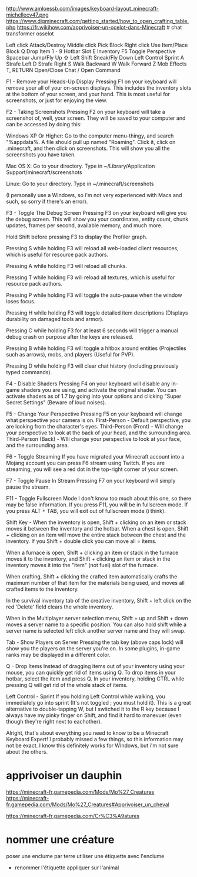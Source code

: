 http://www.amloessb.com/images/keyboard-layout_minecraft-michellecv47.png
https://www.digminecraft.com/getting_started/how_to_open_crafting_table.php
https://fr.wikihow.com/apprivoiser-un-ocelot-dans-Minecraft # chat transformer osselot

Left click	Attack/Destroy
Middle click	Pick Block
Right click	Use Item/Place Block
Q	Drop Item
1 - 9	Hotbar Slot
E	Inventory
F5	Toggle Perspective
Spacebar	Jump/Fly Up
⇧ Left Shift	Sneak/Fly Down
Left Control	Sprint
A	Strafe Left
D	Strafe Right
S	Walk Backward
W	Walk Forward
Z	Mob Effects
T, RETURN	Open/Close Chat
/	Open Command


F1 - Remove your Heads-Up Display 
Pressing F1 on your keyboard will remove your all of your on-screen displays. This includes the inventory slots at the bottom of your screen, and your hand. This is most useful for screenshots, or just for enjoying the view. 

F2 - Taking Screenshots 
Pressing F2 on your keyboard will take a screenshot of, well, your screen. They will be saved to your computer and can be accessed by doing this: 

Windows XP Or Higher: Go to the computer menu-thingy, and search "%appdata%. A file should pull up named "Roaming". Click it, click on .minecraft, and then click on screenshots. This will show you all the screenshots you have taken. 

Mac OS X: Go to your directory. Type in ~/Library/Application Support/minecraft/screenshots 

Linux: Go to your directory. Type in ~/.minecraft/screenshots 

(I personally use a WIndows, so i'm not very experienced with Macs and such, so sorry if there's an error). 

F3 - Toggle The Debug Screen 
Pressing F3 on your keyboard will give you the debug screen. This will show you your coordinates, entity count, chunk updates, frames per second, available memory, and much more. 

Hold Shift before pressing F3 to display the Profiler graph. 

Pressing S while holding F3 will reload all web-loaded client resources, which is useful for resource pack authors. 

Pressing A while holding F3 will reload all chunks. 

Pressing T while holding F3 will reload all textures, which is useful for resource pack authors. 

Pressing P while holding F3 will toggle the auto-pause when the window loses focus. 

Pressing H while holding F3 will toggle detailed item descriptions (DIsplays durability on damaged tools and armor). 

Pressing C while holding F3 for at least 6 seconds will trigger a manual debug crash on purpose after the keys are released. 

Pressing B while holding F3 will toggle a hitbox around entities (Projectiles such as arrows), mobs, and players (Useful for PVP). 

Pressing D while holding F3 will clear chat history (including previously typed commands). 

F4 - Disable Shaders 
Pressing F4 on your keyboard will disable any in-game shaders you are using, and activate the original shader. You can activate shaders as of 1.7 by going into your options and clicking "Super Secret Settings" (Beware of loud noises). 

F5 - Change Your Perspective 
Pressing F5 on your keyboard will change what perspective your camera is on. 
First-Person - Default perspective, you are looking from the character's eyes. 
Third-Person (Front) - WIll change your perspective to look at the back of your head, and the surrounding area. 
Third-Person (Back) - WIll change your perspective to look at your face, and the surrounding area. 

F6 - Toggle Streaming 
If you have migrated your Minecraft account into a Mojang account you can press F6 stream using Twitch. If you are streaming, you will see a red dot in the top-right corner of your screen. 

F7 - Toggle Pause In Stream 
Pressing F7 on your keyboard will simply pause the stream. 

F11 - Toggle Fullscreen Mode 
I don't know too much about this one, so there may be false information. If you press F11, you will be in fullscreen mode. 
If you press ALT + TAB, you will exit out of fullscreen mode (i think). 

Shift Key - 
When the inventory is open, Shift + clicking on an item or stack moves it between the inventory and the hotbar. 
When a chest is open, Shift + clicking on an item will move the entire stack between the chest and the inventory. If you Shift + double click you can move all = items. 

When a furnace is open, Shift + clicking an item or stack in the furnace moves it to the inventory, and Shift + clicking an item or stack in the inventory moves it into the "item" (not fuel) slot of the furnace. 

When crafting, Shift + clicking the crafted item automatically crafts the maximum number of that item for the materials being used, and moves all crafted items to the inventory. 

In the survival inventory tab of the creative inventory, Shift + left click on the red 'Delete' field clears the whole inventory. 

When in the Multiplayer server selection menu, Shift + up and Shift + down moves a server name to a specific position. You can also hold shift while a server name is selected left click another server name and they will swap.

Tab - Show Players on Server 
Pressing the tab key (above caps lock) will show you the players on the server you're on. In some plugins, in-game ranks may be displayed in a different color. 

Q - Drop Items 
Instead of dragging items out of your inventory using your mouse, you can quickly get rid of items using Q. 
To drop items in your hotbar, select the item and press Q. In your inventory, holding CTRL while pressing Q will get rid of the whole stack of items. 

Left Control - Sprint 
If you holding Left Control while walking, you immediately go into sprint (It's not toggled ; you must hold it). 
This is a great alternative to double-tapping W, but I switched it to the R key because I always have my pinky finger on Shift, and find it hard to manevuer (even though they're right next to eachother). 

Alright, that's about everything you need to know to be a Minecraft Keyboard Expert! 
I probably missed a few things, so this information may not be exact. 
I know this definitely works for WIndows, but i'm not sure about the others.

# apprivoiser un dauphin
https://minecraft-fr.gamepedia.com/Mods/Mo%27_Creatures
https://minecraft-fr.gamepedia.com/Mods/Mo%27_Creatures#Apprivoiser_un_cheval


https://minecraft-fr.gamepedia.com/Cr%C3%A9atures

# nommer une créature
poser une enclume par terre
utiliser une étiquette avec l'enclume
- renommer l'étiquette
appliquer sur l'animal
